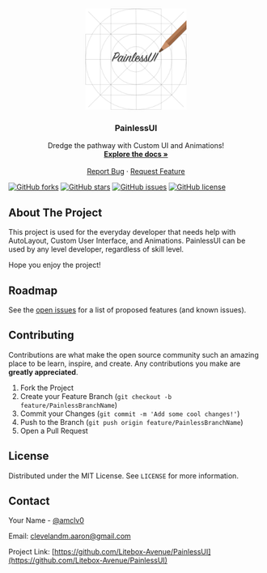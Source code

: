 <!--
*** Thanks for checking out the README-Template. If you have a suggestion
*** that would make this better, please fork the repo and create a pull request
*** or simply open an issue with the tag "suggestion".
*** 
***
***
***
*** To avoid retyping too much info. Do a search and replace for the following:
*** github_username, repo_name, twitter_handle, email, project_title, project_description
-->


<!-- PROJECT SHIELDS -->
<!--
*** I'm using markdown "reference style" links for readability.
*** Reference links are enclosed in brackets [ ] instead of parentheses ( ).
*** See the bottom of this document for the declaration of the reference variables
*** for contributors-url, forks-url, etc. This is an optional, concise syntax you may use.
*** https://www.markdownguide.org/basic-syntax/#reference-style-links
-->

<!-- PROJECT LOGO -->
<br />
<p align="center">
  <a href="https://github.com/Litebox-Avenue/PainlessUI">
    <img src="images/logo.png" alt="Logo" width="200" height="200">
  </a>

  <h3 align="center">PainlessUI</h3>

  <p align="center">
    Dredge the pathway with Custom UI and Animations!
    <br />
    <a href="https://github.com/Litebox-Avenue/PainlessUI"><strong>Explore the docs »</strong></a>
    <br />
    <br />
    <a href="https://github.com/Litebox-Avenue/PainlessUI/issues">Report Bug</a>
    ·
    <a href="https://github.com/Litebox-Avenue/PainlessUI/issues">Request Feature</a>
  </p>
  
  [![GitHub forks](https://img.shields.io/github/forks/Litebox-Avenue/PainlessUI?style=for-the-badge)](https://github.com/Litebox-Avenue/PainlessUI/network)
  [![GitHub stars](https://img.shields.io/github/stars/Litebox-Avenue/PainlessUI?style=for-the-badge)](https://github.com/Litebox-Avenue/PainlessUI/stargazers)
  [![GitHub issues](https://img.shields.io/github/issues/Litebox-Avenue/PainlessUI?style=for-the-badge)](https://github.com/Litebox-Avenue/PainlessUI/issues)
  [![GitHub license](https://img.shields.io/github/license/Litebox-Avenue/PainlessUI?style=for-the-badge)](https://github.com/Litebox-Avenue/PainlessUI/blob/main/LICENSE)

</p>



<!-- TABLE OF CONTENTS -->
<!-- <details open="open">
  <summary><h2 style="display: inline-block">Table of Contents</h2></summary>
  <ol>
    <li>
      <a href="#about-the-project">About The Project</a>
      <ul>
        <li><a href="#built-with">Built With</a></li>
      </ul>
    </li>
    <li>
      <a href="#getting-started">Getting Started</a>
      <ul>
        <li><a href="#prerequisites">Prerequisites</a></li>
        <li><a href="#installation">Installation</a></li>
      </ul>
    </li>
    <li><a href="#usage">Usage</a></li>
    <li><a href="#roadmap">Roadmap</a></li>
    <li><a href="#contributing">Contributing</a></li>
    <li><a href="#license">License</a></li>
    <li><a href="#contact">Contact</a></li>
    <li><a href="#acknowledgements">Acknowledgements</a></li>
  </ol>
</details> -->



<!-- ABOUT THE PROJECT -->

## About The Project

This project is used for the everyday developer that needs help with AutoLayout, Custom User Interface, and Animations. PainlessUI can be used by any level developer, regardless of skill level.

Hope you enjoy the project!

<!-- [![Product Name Screen Shot][product-screenshot]](https://example.com) -->

<!-- Here's a blank template to get started:
**To avoid retyping too much info. Do a search and replace with your text editor for the following:**
`github_username`, `repo_name`, `twitter_handle`, `email`, `project_title`, `project_description` -->


<!-- ### Built With

* []()
* []()
* []() -->


<!-- GETTING STARTED -->
<!-- ## Getting Started

To get a local copy up and running follow these simple steps.

### Prerequisites

This is an example of how to list things you need to use the software and how to install them.
* npm
  ```sh
  npm install npm@latest -g
  ``` -->

<!-- ### Installation

1. Clone the repo
   ```sh
   git clone https://github.com/Litebox-Avenue/Dredge.git
   ```
2. Install NPM packages
   ```sh
   npm install
   ``` -->



<!-- USAGE EXAMPLES -->
<!-- ## Usage

Use this space to show useful examples of how a project can be used. Additional screenshots, code examples and demos work well in this space. You may also link to more resources.

_For more examples, please refer to the [Documentation](https://example.com)_
 -->


<!-- ROADMAP -->

## Roadmap

See the [open issues](https://github.com/Litebox-Avenue/PainlessUI/issues) for a list of proposed features (and known issues).



<!-- CONTRIBUTING -->
## Contributing

Contributions are what make the open source community such an amazing place to be learn, inspire, and create. Any contributions you make are **greatly appreciated**.

1. Fork the Project
2. Create your Feature Branch (`git checkout -b feature/PainlessBranchName`)
3. Commit your Changes (`git commit -m 'Add some cool changes!'`)
4. Push to the Branch (`git push origin feature/PainlessBranchName`)
5. Open a Pull Request



<!-- LICENSE -->

## License

Distributed under the MIT License. See `LICENSE` for more information.



<!-- CONTACT -->

## Contact

Your Name - [@amclv0](https://twitter.com/amclv0)

Email: clevelandm.aaron@gmail.com

Project Link: [https://github.com/Litebox-Avenue/PainlessUI](https://github.com/Litebox-Avenue/PainlessUI)

<!-- ACKNOWLEDGEMENTS -->
<!-- ## Acknowledgements

* []()
* []()
* []()
 -->

<!-- MARKDOWN LINKS & IMAGES -->
<!-- https://www.markdownguide.org/basic-syntax/#reference-style-links -->
<!-- [contributors-shield]: https://img.shields.io/github/contributors/github_username/repo.svg?style=for-the-badge
[contributors-url]: https://github.com/github_username/repo/graphs/contributors
[forks-shield]: https://img.shields.io/github/forks/github_username/repo.svg?style=for-the-badge
[forks-url]: https://github.com/github_username/repo/network/members
[stars-shield]: https://img.shields.io/github/stars/github_username/repo.svg?style=for-the-badge
[stars-url]: https://github.com/github_username/repo/stargazers
[issues-shield]: https://img.shields.io/github/issues/github_username/repo.svg?style=for-the-badge
[issues-url]: https://github.com/github_username/repo/issues
[license-shield]: https://img.shields.io/github/license/github_username/repo.svg?style=for-the-badge
[license-url]: https://github.com/github_username/repo/blob/master/LICENSE.txt
[linkedin-shield]: https://img.shields.io/badge/-LinkedIn-black.svg?style=for-the-badge&logo=linkedin&colorB=555
[linkedin-url]: https://linkedin.com/in/github_username -->
